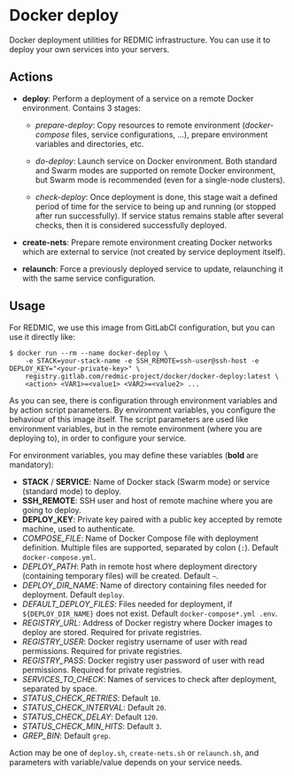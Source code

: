 # Docker deploy

Docker deployment utilities for REDMIC infrastructure. You can use it to deploy your own services into your servers.

## Actions

* **deploy**: Perform a deployment of a service on a remote Docker environment. Contains 3 stages:

  * *prepare-deploy*: Copy resources to remote environment (*docker-compose* files, service configurations, ...), prepare environment variables and directories, etc.

  * *do-deploy*: Launch service on Docker environment. Both standard and Swarm modes are supported on remote Docker environment, but Swarm mode is recommended (even for a single-node clusters).

  * *check-deploy*: Once deployment is done, this stage wait a defined period of time for the service to being up and running (or stopped after run successfully). If service status remains stable after several checks, then it is considered successfully deployed.

* **create-nets**: Prepare remote environment creating Docker networks which are external to service (not created by service deployment itself).

* **relaunch**: Force a previously deployed service to update, relaunching it with the same service configuration.

## Usage

For REDMIC, we use this image from GitLabCI configuration, but you can use it directly like:

```
$ docker run --rm --name docker-deploy \
	-e STACK=your-stack-name -e SSH_REMOTE=ssh-user@ssh-host -e DEPLOY_KEY="<your-private-key>" \
	registry.gitlab.com/redmic-project/docker/docker-deploy:latest \
	<action> <VAR1>=<value1> <VAR2>=<value2> ...
```

As you can see, there is configuration through environment variables and by action script parameters. By environment variables, you configure the behaviour of this image itself. The script parameters are used like environment variables, but in the remote environment (where you are deploying to), in order to configure your service.

For environment variables, you may define these variables (**bold** are mandatory):

* **STACK** / **SERVICE**: Name of Docker stack (Swarm mode) or service (standard mode) to deploy.
* **SSH_REMOTE**: SSH user and host of remote machine where you are going to deploy.
* **DEPLOY_KEY**: Private key paired with a public key accepted by remote machine, used to authenticate.
* *COMPOSE_FILE*: Name of Docker Compose file with deployment definition. Multiple files are supported, separated by colon (`:`). Default `docker-compose.yml`.
* *DEPLOY_PATH*: Path in remote host where deployment directory (containing temporary files) will be created. Default `~`.
* *DEPLOY_DIR_NAME*: Name of directory containing files needed for deployment. Default `deploy`.
* *DEFAULT_DEPLOY_FILES*: Files needed for deployment, if `${DEPLOY_DIR_NAME}` does not exist. Default `docker-compose*.yml .env`.
* *REGISTRY_URL*: Address of Docker registry where Docker images to deploy are stored. Required for private registries.
* *REGISTRY_USER*: Docker registry username of user with read permissions. Required for private registries.
* *REGISTRY_PASS*: Docker registry user password of user with read permissions. Required for private registries.
* *SERVICES_TO_CHECK*: Names of services to check after deployment, separated by space.
* *STATUS_CHECK_RETRIES*: Default `10`.
* *STATUS_CHECK_INTERVAL*: Default `20`.
* *STATUS_CHECK_DELAY*: Default `120`.
* *STATUS_CHECK_MIN_HITS*: Default `3`.
* *GREP_BIN*: Default `grep`.

Action may be one of `deploy.sh`, `create-nets.sh` or `relaunch.sh`, and parameters with variable/value depends on your service needs.

